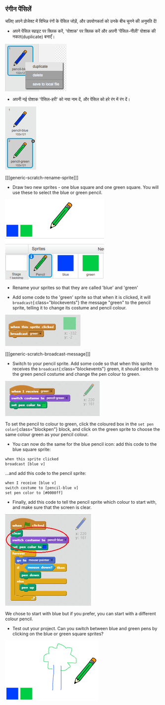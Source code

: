 ## रंगीन पेंसिलें

चलिए अपने प्रोजेक्ट में विभिन्न रंगों के पेंसिल जोड़ें, और उपयोगकर्ता को उनके बीच चुनने की अनुमति दें!

+ अपने पेंसिल स्प्राइट पर क्लिक करें, 'पोशाक' पर क्लिक करें और अपनी 'पेंसिल-नीली' पोशाक की नकल(duplicate) बनाएँ।

![screenshot](images/paint-blue-duplicate.png)

+ अपनी नई पोशाक 'पेंसिल-हरी' को नया नाम दें, और पेंसिल को हरे रंग में रंग दें।

![screenshot](images/paint-pencil-green.png)

[[[generic-scratch-rename-sprite]]]

+ Draw two new sprites - one blue square and one green square. You will use these to select the blue or green pencil.

![screenshot](images/paint-selectors.png)

+ Rename your sprites so that they are called 'blue' and 'green'

+ Add some code to the 'green' sprite so that when it is clicked, it will `broadcast`{:class="blockevents"} the message "green" to the pencil sprite, telling it to change its costume and pencil colour.

![Broadcast green](images/paint-broadcast-green.png)

[[[generic-scratch-broadcast-message]]]

+ Switch to your pencil sprite. Add some code so that when this sprite receives the `broadcast`{:class="blockevents"} green, it should switch to the green pencil costume and change the pen colour to green.

![Broadcast green](images/broadcast-green.png)

To set the pencil to colour to green, click the coloured box in the `set pen color`{:class="blockpen"} block, and click on the green sprite to choose the same colour green as your pencil colour.

+ You can now do the same for the blue pencil icon: add this code to the blue square sprite:

```blocks
when this sprite clicked
broadcast [blue v]
```

...and add this code to the pencil sprite:

```blocks
when I receive [blue v]
switch costume to [pencil-blue v]
set pen color to [#0000ff]
```

+ Finally, add this code to tell the pencil sprite which colour to start with, and make sure that the screen is clear.

![Start pencil](images/start-pencil.png)

We chose to start with blue but if you prefer, you can start with a different colour pencil.

+ Test out your project. Can you switch between blue and green pens by clicking on the blue or green square sprites?

![screenshot](images/paint-pens-test.png)